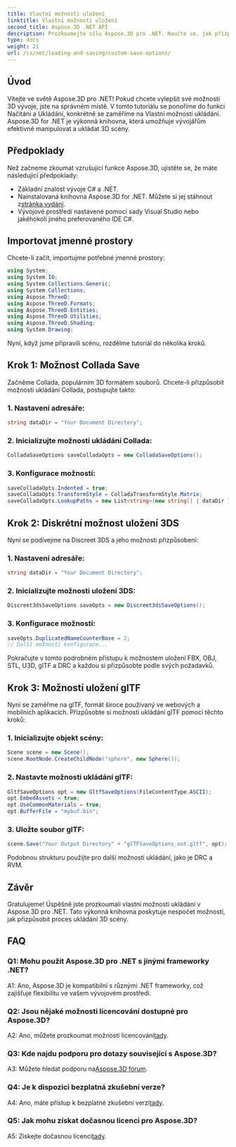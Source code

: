 ```yaml
---
title: Vlastní možnosti uložení
linktitle: Vlastní možnosti uložení
second_title: Aspose.3D .NET API
description: Prozkoumejte sílu Aspose.3D pro .NET. Naučte se, jak přizpůsobit ukládání 3D scény pomocí podrobných průvodců ve formátech Collada, USD, 3DS, FBX, OBJ, STL, U3D, glTF, DRC a RVM.
type: docs
weight: 21
url: /cs/net/loading-and-saving/custom-save-options/
---
```

## Úvod

Vítejte ve světě Aspose.3D pro .NET! Pokud chcete vylepšit své možnosti 3D vývoje, jste na správném místě. V tomto tutoriálu se ponoříme do funkcí Načítání a Ukládání, konkrétně se zaměříme na Vlastní možnosti ukládání. Aspose.3D for .NET je výkonná knihovna, která umožňuje vývojářům efektivně manipulovat a ukládat 3D scény.

## Předpoklady

Než začneme zkoumat vzrušující funkce Aspose.3D, ujistěte se, že máte následující předpoklady:

- Základní znalost vývoje C# a .NET.
-  Nainstalovaná knihovna Aspose.3D for .NET. Můžete si jej stáhnout z[stránka vydání](https://releases.aspose.com/3d/net/).
- Vývojové prostředí nastavené pomocí sady Visual Studio nebo jakéhokoli jiného preferovaného IDE C#.

## Importovat jmenné prostory

Chcete-li začít, importujme potřebné jmenné prostory:

```csharp
using System;
using System.IO;
using System.Collections.Generic;
using System.Collections;
using Aspose.ThreeD;
using Aspose.ThreeD.Formats;
using Aspose.ThreeD.Entities;
using Aspose.ThreeD.Utilities;
using Aspose.ThreeD.Shading;
using System.Drawing;
```

Nyní, když jsme připravili scénu, rozdělme tutoriál do několika kroků.

## Krok 1: Možnost Collada Save

Začněme Collada, populárním 3D formátem souborů. Chcete-li přizpůsobit možnosti ukládání Collada, postupujte takto:

### 1. Nastavení adresáře:
   ```csharp
   string dataDir = "Your Document Directory";
   ```

### 2. Inicializujte možnosti ukládání Collada:
   ```csharp
   ColladaSaveOptions saveColladaOpts = new ColladaSaveOptions();
   ```

### 3. Konfigurace možností:
   ```csharp
   saveColladaOpts.Indented = true;
   saveColladaOpts.TransformStyle = ColladaTransformStyle.Matrix;
   saveColladaOpts.LookupPaths = new List<string>(new string[] { dataDir });
   ```

## Krok 2: Diskrétní možnost uložení 3DS

Nyní se podívejme na Discreet 3DS a jeho možnosti přizpůsobení:

### 1. Nastavení adresáře:
   ```csharp
   string dataDir = "Your Document Directory";
   ```

### 2. Inicializujte možnosti uložení 3DS:
   ```csharp
   Discreet3dsSaveOptions saveOpts = new Discreet3dsSaveOptions();
   ```

### 3. Konfigurace možností:
   ```csharp
   saveOpts.DuplicatedNameCounterBase = 2;
   // Další možnosti konfigurace...
   ```

Pokračujte v tomto podrobném přístupu k možnostem uložení FBX, OBJ, STL, U3D, glTF a DRC a každou si přizpůsobte podle svých požadavků.

## Krok 3: Možnosti uložení glTF

Nyní se zaměřme na glTF, formát široce používaný ve webových a mobilních aplikacích. Přizpůsobte si možnosti ukládání glTF pomocí těchto kroků:

### 1. Inicializujte objekt scény:
   ```csharp
   Scene scene = new Scene();
   scene.RootNode.CreateChildNode("sphere", new Sphere());
   ```

### 2. Nastavte možnosti ukládání glTF:
   ```csharp
   GltfSaveOptions opt = new GltfSaveOptions(FileContentType.ASCII);
   opt.EmbedAssets = true;
   opt.UseCommonMaterials = true;
   opt.BufferFile = "mybuf.bin";
   ```

### 3. Uložte soubor glTF:
   ```csharp
   scene.Save("Your Output Directory" + "glTFSaveOptions_out.gltf", opt);
   ```

Podobnou strukturu použijte pro další možnosti ukládání, jako je DRC a RVM.

## Závěr

Gratulujeme! Úspěšně jste prozkoumali vlastní možnosti ukládání v Aspose.3D pro .NET. Tato výkonná knihovna poskytuje nespočet možností, jak přizpůsobit proces ukládání 3D scény.

## FAQ

### Q1: Mohu použít Aspose.3D pro .NET s jinými frameworky .NET?

A1: Ano, Aspose.3D je kompatibilní s různými .NET frameworky, což zajišťuje flexibilitu ve vašem vývojovém prostředí.

### Q2: Jsou nějaké možnosti licencování dostupné pro Aspose.3D?

 A2: Ano, můžete prozkoumat možnosti licencování[tady](https://purchase.aspose.com/buy).

### Q3: Kde najdu podporu pro dotazy související s Aspose.3D?

 A3: Můžete hledat podporu na[Aspose.3D fórum](https://forum.aspose.com/c/3d/18).

### Q4: Je k dispozici bezplatná zkušební verze?

 A4: Ano, máte přístup k bezplatné zkušební verzi[tady](https://releases.aspose.com/).

### Q5: Jak mohu získat dočasnou licenci pro Aspose.3D?

 A5: Získejte dočasnou licenci[tady](https://purchase.aspose.com/temporary-license/).